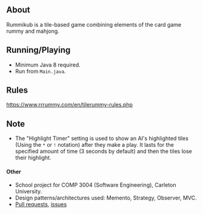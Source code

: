 ## About
Rummikub is a tile-based game combining elements of the card game rummy and mahjong.

## Running/Playing
- Minimum Java 8 required.
- Run from `Main.java`.

## Rules
https://www.rrrummy.com/en/tilerummy-rules.php

## Note
- The "Highlight Timer" setting is used to show an AI's highlighted tiles (Using the `*` or `!` notation) after they make a play. It lasts for the specified amount of time (3 seconds by default) and then the tiles lose their highlight.

#### Other
- School project for COMP 3004 (Software Engineering), Carleton University.
- Design patterns/architectures used: Memento, Strategy, Observer, MVC.
- [Pull requests](https://github.com/aclonegeek/rummikub/pulls?q=is%3Apr+is%3Aclosed), [issues](https://github.com/aclonegeek/rummikub/issues?q=is%3Aissue+is%3Aclosed)
